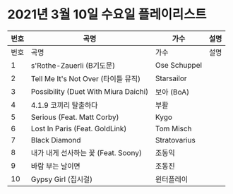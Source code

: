 # 2021년 3월 10일 수요일 플레이리스트

| 번호 | 곡명 | 가수 | 설명 |
|------|------|------|------|
| 번호 | 곡명 | 가수 | 설명 |
| 1 | s'Rothe-Zauerli (B기도문) | Ose Schuppel |  |
| 2 | Tell Me It's Not Over (타이틀 뮤직) | Starsailor |  |
| 3 | Possibility (Duet With Miura Daichi) | 보아 (BoA) |  |
| 4 | 4.1.9 코끼리 탈출하다 | 부활 |  |
| 5 | Serious (Feat. Matt Corby) | Kygo |  |
| 6 | Lost In Paris (Feat. GoldLink) | Tom Misch |  |
| 7 | Black Diamond | Stratovarius |  |
| 8 | 내가 내게 선사하는 꽃 (Feat. Soony) | 조동익 |  |
| 9 | 바람 부는 날이면 | 조동진 |  |
| 10 | Gypsy Girl (집시걸) | 윈터플레이 |  |
